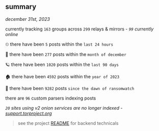 
## summary
_december 31st, 2023_

currently tracking `163` groups across `299` relays & mirrors - _`99` currently online_

⏲ there have been `5` posts within the `last 24 hours`

🦈 there have been `277` posts within the `month of december`

🪐 there have been `1020` posts within the `last 90 days`

🏚 there have been `4592` posts within the `year of 2023`

🦕 there have been `9282` posts `since the dawn of ransomwatch`

there are `96` custom parsers indexing posts

_`20` sites using v2 onion services are no longer indexed - [support.torproject.org](https://support.torproject.org/onionservices/v2-deprecation/)_

> see the project [README](https://github.com/joshhighet/ransomwatch#ransomwatch--) for backend technicals
